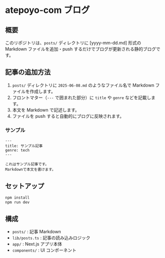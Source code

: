 # atepoyo-com ブログ

## 概要

このリポジトリは、`posts/` ディレクトリに [yyyy-mm-dd.md] 形式の Markdown ファイルを追加・push するだけでブログが更新される静的ブログです。

## 記事の追加方法

1. `posts/` ディレクトリに `2025-06-08.md` のようなファイル名で Markdown ファイルを作成します。
2. フロントマター（`---` で囲まれた部分）に `title` や `genre` などを記載します。
3. 本文を Markdown で記述します。
4. ファイルを push すると自動的にブログに反映されます。

### サンプル

```
---
title: サンプル記事
genre: tech
---

これはサンプル記事です。
Markdownで本文を書けます。
```

## セットアップ

```bash
npm install
npm run dev
```

## 構成

- `posts/` : 記事 Markdown
- `lib/posts.ts` : 記事の読み込みロジック
- `app/` : Next.js アプリ本体
- `components/` : UI コンポーネント
